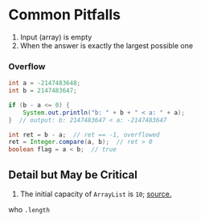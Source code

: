 # Common Pitfalls

1. Input (array) is empty
2. When the answer is exactly the largest possible one



### Overflow

```java
int a = -2147483648;
int b = 2147483647;

if (b - a <= 0) {
    System.out.println("b: " + b + " < a: " + a);  
}  // output: b: 2147483647 < a: -2147483647

int ret = b - a;  // ret == -1, overflowed
ret = Integer.compare(a, b);  // ret > 0
boolean flag = a < b;  // true
```



## Detail but May be Critical

1. The initial capacity of `ArrayList` is `10`; [source.](https://stackoverflow.com/a/34250231/8144090)



who `.length`

